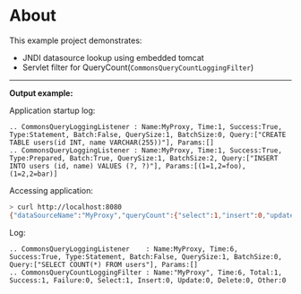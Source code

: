# About

This example project demonstrates:
- JNDI datasource lookup using embedded tomcat
- Servlet filter for QueryCount(`CommonsQueryCountLoggingFilter`)

---

**Output example:** 

Application startup log:

```
.. CommonsQueryLoggingListener : Name:MyProxy, Time:1, Success:True, Type:Statement, Batch:False, QuerySize:1, BatchSize:0, Query:["CREATE TABLE users(id INT, name VARCHAR(255))"], Params:[]
.. CommonsQueryLoggingListener : Name:MyProxy, Time:1, Success:True, Type:Prepared, Batch:True, QuerySize:1, BatchSize:2, Query:["INSERT INTO users (id, name) VALUES (?, ?)"], Params:[(1=1,2=foo),(1=2,2=bar)]
```


Accessing application: 

```sh
> curl http://localhost:8080
{"dataSourceName":"MyProxy","queryCount":{"select":1,"insert":0,"update":0,"delete":0,"other":0,"total":1,"failure":0,"success":1,"time":6},"numOfUsers":2}
```

Log:
```
.. CommonsQueryLoggingListener    : Name:MyProxy, Time:6, Success:True, Type:Statement, Batch:False, QuerySize:1, BatchSize:0, Query:["SELECT COUNT(*) FROM users"], Params:[]
.. CommonsQueryCountLoggingFilter : Name:"MyProxy", Time:6, Total:1, Success:1, Failure:0, Select:1, Insert:0, Update:0, Delete:0, Other:0
```


